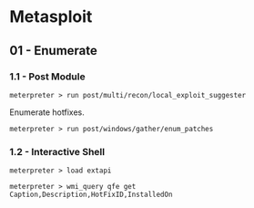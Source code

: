 # Metasploit

## 01 - Enumerate

### 1.1 - Post Module

```
meterpreter > run post/multi/recon/local_exploit_suggester
```

Enumerate hotfixes.

```
meterpreter > run post/windows/gather/enum_patches
```

### 1.2 - Interactive Shell

```
meterpreter > load extapi

meterpreter > wmi_query qfe get Caption,Description,HotFixID,InstalledOn
```